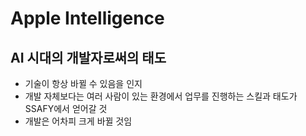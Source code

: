 # Apple Intelligence

## AI 시대의 개발자로써의 태도
- 기술이 항상 바뀔 수 있음을 인지
- 개발 자체보다는 여러 사람이 있는 환경에서 업무를 진행하는 스킬과 태도가 SSAFY에서 얻어갈 것
- 개발은 어차피 크게 바뀔 것임
